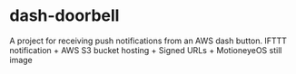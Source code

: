# dash-doorbell
A project for receiving push notifications from an AWS dash button. IFTTT notification + AWS S3 bucket hosting + Signed URLs + MotioneyeOS still image

